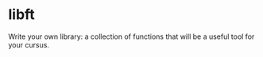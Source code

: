 # libft
Write your own library: a collection of functions that will be a useful tool for your cursus.
